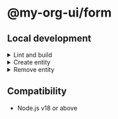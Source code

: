 # @my-org-ui/form

## Local development

<details>

<summary>Lint and build</summary>

```sh
# Lint files
pnpm lint
pnpm lint:fix

# Build addon
pnpm build

# Live reload ("keep building")
pnpm start
```

</details>

<details>

<summary>Create entity</summary>

From the addon root, run the `generate` command to create the source code and its test file.

```sh
pnpm addon generate <component|helper|modifier|service|util> <name> [options]

# Example: Create a component
pnpm addon generate component ui/form/input

# Example: Use alias
pnpm addon g component ui/form/textarea
```

There may be more than 1 blueprint available. You can pass `--blueprint` to select the right one.

```sh
# Example: Create a <template> tag component
pnpm addon g component ui/form/select --blueprint glimmer-strict
```

For more information, pass `--help`.

</details>

<details>

<summary>Remove entity</summary>

From the addon root, run the `destroy` command to remove the source code and its test file.

```sh
pnpm addon destroy <component|helper|modifier|service|util> <name> 

# Example: Remove a component
pnpm addon destroy component ui/form/input

# Example: Use alias
pnpm addon d component ui/form/textarea
```

</details>


## Compatibility

- Node.js v18 or above
